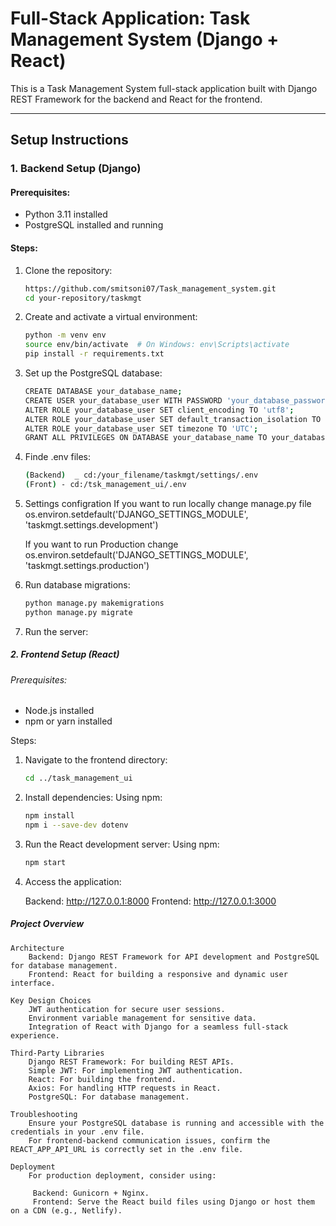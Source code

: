 # Full-Stack Application: Task Management System (Django + React)

This is a Task Management System full-stack application built with Django REST Framework for the backend and React for the frontend.

---

## Setup Instructions

### 1. Backend Setup (Django)

#### Prerequisites:
- Python 3.11 installed
- PostgreSQL installed and running

#### Steps:
1. Clone the repository:
   ```bash
   https://github.com/smitsoni07/Task_management_system.git
   cd your-repository/taskmgt


2. Create and activate a virtual environment:
    ```bash
    python -m venv env
    source env/bin/activate  # On Windows: env\Scripts\activate
    pip install -r requirements.txt

3. Set up the PostgreSQL database:
    ```bash
    CREATE DATABASE your_database_name;
    CREATE USER your_database_user WITH PASSWORD 'your_database_password';
    ALTER ROLE your_database_user SET client_encoding TO 'utf8';
    ALTER ROLE your_database_user SET default_transaction_isolation TO 'read committed';
    ALTER ROLE your_database_user SET timezone TO 'UTC';
    GRANT ALL PRIVILEGES ON DATABASE your_database_name TO your_database_user;

5. Finde .env files:
    ```bash
   (Backend)  _ cd:/your_filename/taskmgt/settings/.env
   (Front) - cd:/tsk_management_ui/.env

7. Settings configration
   If you want to run locally change manage.py file
   os.environ.setdefault('DJANGO_SETTINGS_MODULE', 'taskmgt.settings.development')

   If you want to run Production change
   os.environ.setdefault('DJANGO_SETTINGS_MODULE', 'taskmgt.settings.production')

8. Run database migrations:
    ```bash
    python manage.py makemigrations
    python manage.py migrate

10. Run the server:

##### 2. Frontend Setup (React)
###### Prerequisites:

- Node.js installed
- npm or yarn installed

Steps:

1. Navigate to the frontend directory:
    ```bash
    cd ../task_management_ui

2. Install dependencies: Using npm:
    ```bash
    npm install
    npm i --save-dev dotenv

4. Run the React development server: Using npm:
    ```bash
    npm start

5. Access the application:

    Backend: http://127.0.0.1:8000
    Frontend: http://127.0.0.1:3000


##### Project Overview
    Architecture
        Backend: Django REST Framework for API development and PostgreSQL for database management.
        Frontend: React for building a responsive and dynamic user interface.

    Key Design Choices
        JWT authentication for secure user sessions.
        Environment variable management for sensitive data.
        Integration of React with Django for a seamless full-stack experience.

    Third-Party Libraries
        Django REST Framework: For building REST APIs.
        Simple JWT: For implementing JWT authentication.
        React: For building the frontend.
        Axios: For handling HTTP requests in React.
        PostgreSQL: For database management.

    Troubleshooting
        Ensure your PostgreSQL database is running and accessible with the credentials in your .env file.
        For frontend-backend communication issues, confirm the REACT_APP_API_URL is correctly set in the .env file.

    Deployment
        For production deployment, consider using:

         Backend: Gunicorn + Nginx.
         Frontend: Serve the React build files using Django or host them on a CDN (e.g., Netlify).